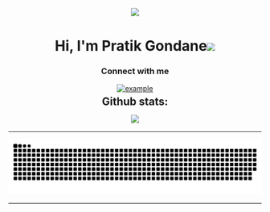 <p align="center">
  <img style="width:14rem; height:auto" src="https://cdn.dribbble.com/users/235897/screenshots/1712148/media/49c8018062cc43eab67b801c6cb459e8.gif"/>
</p>

<h1 align="center">Hi, I'm Pratik Gondane<img width="30px" src="https://64.media.tumblr.com/tumblr_lr2m4lYdhY1qlr140o1_500.gif"></h1>
<h3 font-size="20" align="center"></h3>





<h3 align="center">Connect with me</h3>

<div style="margin-top:10px" align="center">
  <div>
    <a  href="https://www.linkedin.com/in/pratik-gondane-758474196/" target="_blank">
      <img src="https://img.shields.io/badge/Linked%20In-0A66C2.svg?style=for-the-badge&logo=linkedin&logoColor=white" alt="example"/>
    </a>

   
  </div>
 
</div>



<div align="center">
<h2 align="center" style="margin: 5px 10px;">Github stats:</h2> 
  
[![](https://github-readme-streak-stats.herokuapp.com/?user=helllopratik&theme=material-palenight)](https://github.com/helllopratik)
</div>

----

<p align="center">
  <img  src="https://raw.githubusercontent.com/Elanza-48/Elanza-48/main/resources/img/github-contribution-grid-snake.svg"
    alt="example" />
</p>

------
